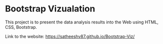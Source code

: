 # Bootstrap Vizualation

This project is to present the data analysis results into the Web using HTML, CSS, Bootstrap.

Link to the website:
https://satheeshv87.github.io/Bootstrap-Viz/
